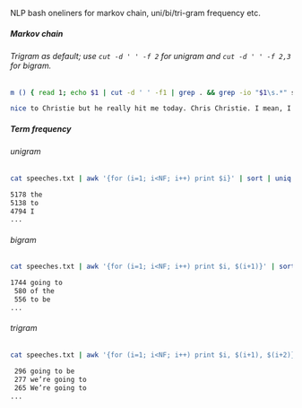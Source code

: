 NLP bash oneliners for markov chain, uni/bi/tri-gram frequency etc.

##### Markov chain
###### Trigram as default; use `cut -d ' ' -f 2` for unigram and `cut -d ' ' -f 2,3` for bigram.

```sh
m () { read 1; echo $1 | cut -d ' ' -f1 | grep . && grep -io "$1\s.*" speeches.txt | cut -d ' ' -f2,3,4 | shuf -n 1 | m }; echo "nice" | m | tr '\n' ' '

nice to Christie but he really hit me today. Chris Christie. I mean, I made an unbelievable deal...
```

##### Term frequency
###### unigram

```sh
cat speeches.txt | awk '{for (i=1; i<NF; i++) print $i}' | sort | uniq -c | sort -rn | head

5178 the
5138 to
4794 I
...
```

###### bigram

```sh
cat speeches.txt | awk '{for (i=1; i<NF; i++) print $i, $(i+1)}' | sort | uniq -c | sort -rn | head

1744 going to
 580 of the
 556 to be
...
```

###### trigram

```sh
cat speeches.txt | awk '{for (i=1; i<NF; i++) print $i, $(i+1), $(i+2)}' | sort | uniq -c | sort -rn | head

 296 going to be
 277 we’re going to
 265 We’re going to
...
```
